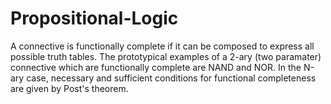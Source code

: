 # Propositional-Logic
A connective is functionally complete if it can be composed to express all possible truth tables. The prototypical examples of a 2-ary (two paramater) connective which are functionally complete are NAND and NOR. In the N-ary case, necessary and sufficient conditions for functional completeness are given by Post's theorem.